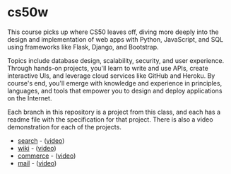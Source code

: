 # cs50w

This course picks up where CS50 leaves off, diving more deeply into the design and implementation of web apps with Python, JavaScript, and SQL using frameworks like Flask, Django, and Bootstrap.

Topics include database design, scalability, security, and user experience. Through hands-on projects, you'll learn to write and use APIs, create interactive UIs, and leverage cloud services like GitHub and Heroku. By course's end, you'll emerge with knowledge and experience in principles, languages, and tools that empower you to design and deploy applications on the Internet.

Each branch in this repository is a project from this class, and each has a readme file with the specification for that project. There is also a video demonstration for each of the projects. 
* [search](https://github.com/palexthom/cs50w/tree/search) - ([video](https://youtu.be/E1oJdS1b9cY))
* [wiki](https://github.com/palexthom/cs50w/tree/wiki) - ([video](https://youtu.be/fm_bnGqfsE8))
* [commerce](https://github.com/palexthom/cs50w/tree/commerce) - ([video](https://youtu.be/ZuHu6FfZNmE))
* [mail](https://github.com/palexthom/CS50w/tree/mail) - ([video](https://youtu.be/GTFex32n5mE))
